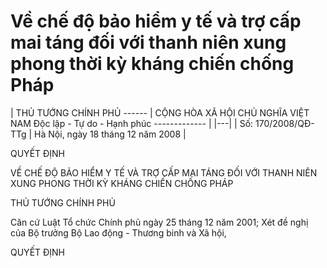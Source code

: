 # Về chế độ bảo hiểm y tế và trợ cấp mai táng đối với thanh niên xung phong thời kỳ kháng chiến chống Pháp

| THỦ TƯỚNG CHÍNH PHỦ ------ | CỘNG HÒA XÃ HỘI CHỦ NGHĨA VIỆT NAM Độc lập - Tự do - Hạnh phúc ------------- |
|---|
| Số: 170/2008/QĐ-TTg | Hà Nội, ngày 18 tháng 12 năm 2008 |

QUYẾT ĐỊNH

VỀ CHẾ ĐỘ BẢO HIỂM Y TẾ VÀ TRỢ CẤP MAI TÁNG ĐỐI VỚI THANH NIÊN XUNG PHONG THỜI KỲ KHÁNG CHIẾN CHỐNG PHÁP

THỦ TƯỚNG CHÍNH PHỦ

Căn cứ Luật Tổ chức Chính phủ ngày 25 tháng 12 năm 2001; Xét đề nghị của Bộ trưởng Bộ Lao động - Thương binh và Xã hội,

QUYẾT ĐỊNH